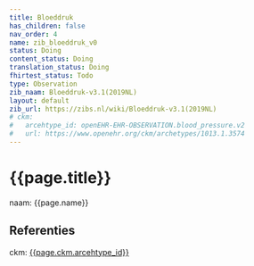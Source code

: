 ```yaml
---
title: Bloeddruk
has_children: false
nav_order: 4
name: zib_bloeddruk_v0
status: Doing
content_status: Doing
translation_status: Doing
fhirtest_status: Todo
type: Observation
zib_naam: Bloeddruk-v3.1(2019NL)
layout: default
zib_url: https://zibs.nl/wiki/Bloeddruk-v3.1(2019NL)
# ckm:
# 	arcehtype_id: openEHR-EHR-OBSERVATION.blood_pressure.v2 
# 	url: https://www.openehr.org/ckm/archetypes/1013.1.3574
---
```


# {{page.title}}

naam: {{page.name}}


## Referenties

ckm: [{{page.ckm.arcehtype_id}}]({{page.ckm.url}})



